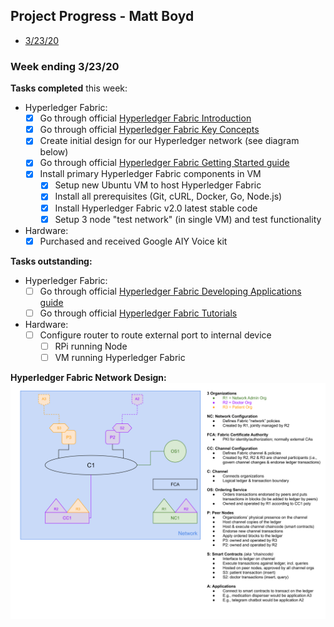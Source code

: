 ## Project Progress - Matt Boyd  

* [3/23/20](#032320)

<a name="032320"/>

### Week ending 3/23/20
__Tasks completed__ this week:
- Hyperledger Fabric:
	- [x] Go through official [Hyperledger Fabric Introduction](https://hyperledger-fabric.readthedocs.io/en/latest/whatis.html) 
	- [x] Go through official [Hyperledger Fabric Key Concepts](https://hyperledger-fabric.readthedocs.io/en/latest/key_concepts.html)
	- [x] Create initial design for our Hyperledger network (see diagram below)
	- [x] Go through official [Hyperledger Fabric Getting Started guide](https://hyperledger-fabric.readthedocs.io/en/latest/getting_started.html)
	- [x] Install primary Hyperledger Fabric components in VM
		- [x] Setup new Ubuntu VM to host Hyperledger Fabric
		- [x] Install all prerequisites (Git, cURL, Docker, Go, Node.js)
		- [x] Install Hyperledger Fabric v2.0 latest stable code
		- [x] Setup 3 node "test network" (in single VM) and test functionality
- Hardware:
	- [x] Purchased and received Google AIY Voice kit

__Tasks outstanding:__
- Hyperledger Fabric:
	- [ ] Go through official [Hyperledger Fabric Developing Applications guide](https://hyperledger-fabric.readthedocs.io/en/latest/developapps/developing_applications.html)
	- [ ] Go through official [Hyperledger Fabric Tutorials](https://hyperledger-fabric.readthedocs.io/en/latest/tutorials.html)
- Hardware:
	- [ ] Configure router to route external port to internal device
		- [ ] RPi running Node
		- [ ] VM running Hyperledger Fabric

__Hyperledger Fabric Network Design:__
![Hyperledger Fabric Initial Network Design](images/EC544-Initial-Hyperledger-Design.svg)



